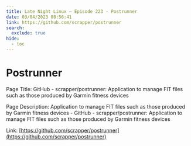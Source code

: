 ```yaml
---
title: Late Night Linux – Episode 223 - Postrunner
date: 03/04/2023 08:56:41
link: https://github.com/scrapper/postrunner
search:
  exclude: true
hide:
  - toc
---
```


# Postrunner

Page Title: GitHub - scrapper/postrunner: Application to manage FIT files such as those produced by Garmin fitness devices

Page Description: Application to manage FIT files such as those produced by Garmin fitness devices - GitHub - scrapper/postrunner: Application to manage FIT files such as those produced by Garmin fitness devices 

Link: [https://github.com/scrapper/postrunner](https://github.com/scrapper/postrunner)